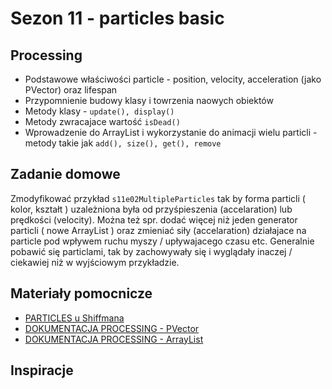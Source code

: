 # Sezon 11 - particles basic

## Processing
- Podstawowe właściwości particle - position, velocity, acceleration (jako PVector) oraz lifespan
- Przypomnienie budowy klasy i towrzenia naowych obiektów
- Metody klasy - ```update(), display()```
- Metody zwracajace wartość ```isDead()```
- Wprowadzenie do ArrayList i wykorzystanie do animacji wielu particli - metody takie jak ```add(), size(), get(), remove```


## Zadanie domowe
Zmodyfikować przykład ```s11e02MultipleParticles``` tak by forma particli ( kolor, kształt ) uzależniona była od przyśpieszenia (accelaration) lub prędkości (velocity). Można też spr. dodać więcej niż jeden generator particli ( nowe ArrayList ) oraz zmieniać siły (accelaration) działajace na particle pod wpływem ruchu myszy / upływajacego czasu etc. Generalnie pobawić się particlami, tak by zachowywały się i wyglądały inaczej / ciekawiej niż w wyjściowym przykładzie.

## Materiały pomocnicze
- [PARTICLES u Shiffmana](http://natureofcode.com/book/chapter-4-particle-systems/)
- [DOKUMENTACJA PROCESSING -  PVector](https://processing.org/reference/PVector.html)
- [DOKUMENTACJA PROCESSING -  ArrayList](https://processing.org/reference/ArrayList.html)



## Inspiracje
